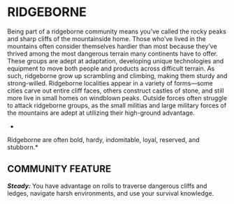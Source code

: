 # RIDGEBORNE

Being part of a ridgeborne community means you’ve called the rocky peaks and sharp cliffs of the mountainside home. Those who’ve lived in the mountains often consider themselves hardier than most because they’ve thrived among the most dangerous terrain many continents have to offer. These groups are adept at adaptation, developing unique technologies and equipment to move both people and products across difficult terrain. As such, ridgeborne grow up scrambling and climbing, making them sturdy and strong-willed. Ridgeborne localities appear in a variety of forms—some cities carve out entire cliff faces, others construct castles of stone, and still more live in small homes on windblown peaks. Outside forces often struggle to attack ridgeborne groups, as the small militias and large military forces of the mountains are adept at utilizing their high-ground advantage.

*
Ridgeborne are often bold, hardy, indomitable, loyal, reserved, and stubborn.*

## COMMUNITY FEATURE

***Steady:*** You have advantage on rolls to traverse dangerous cliffs and ledges, navigate harsh environments, and use your survival knowledge.
